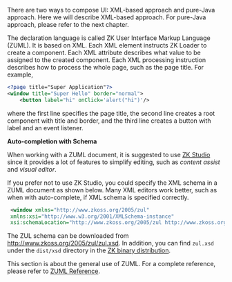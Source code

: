 There are two ways to compose UI: XML-based approach and pure-Java
approach. Here we will describe XML-based approach. For pure-Java
approach, please refer to the next chapter.

The declaration language is called ZK User Interface Markup Language
(ZUML). It is based on XML. Each XML element instructs ZK Loader to
create a component. Each XML attribute describes what value to be
assigned to the created component. Each XML processing instruction
describes how to process the whole page, such as the page title. For
example,

```xml
<?page title="Super Application"?>
<window title="Super Hello" border="normal">
    <button label="hi" onClick='alert("hi")'/>
```

where the first line specifies the page title, the second line creates a
root component with title and border, and the third line creates a
button with label and an event listener.

**Auto-completion with Schema**

When working with a ZUML document, it is suggested to use [ZK Studio](http://www.zkoss.org/product/zkstudio.dsp) since it provides a
lot of features to simplify editing, such as *content assist* and
*visual editor*.

If you prefer not to use ZK Studio, you could specify the XML schema in
a ZUML document as shown below. Many XML editors work better, such as
when with auto-complete, if XML schema is specified correctly.

```xml
 <window xmlns="http://www.zkoss.org/2005/zul"
 xmlns:xsi="http://www.w3.org/2001/XMLSchema-instance"
 xsi:schemaLocation="http://www.zkoss.org/2005/zul http://www.zkoss.org/2005/zul/zul.xsd">
```

The ZUL schema can be downloaded from
[<http://www.zkoss.org/2005/zul/zul.xsd>](http://www.zkoss.org/2005/zul/zul.xsd).
In addition, you can find `zul.xsd` under the `dist/xsd` directory in
the [ZK binary distribution]({{site.baseurl}}/zk_installation_guide/zk_background/the_content_of_zk_binary_distribution).

This section is about the general use of ZUML. For a complete reference,
please refer to [ZUML Reference](zuml_reference).
